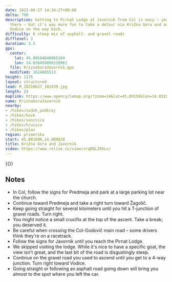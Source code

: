 ```yaml
---
date: 2021-06-27 14:34:27+00:00
delta: 790
description: Getting to Pirnat Lodge at Javornik from Col is easy – you can drive
  there – but it's way more fun to take a detour via Križna Gora and another one through
  Vodice on the way back.
difficulty: A steep mix of asphalt- and gravel roads
difflevel: 3
duration: 3.5
gpx:
  center:
    lat: 45.89584048065184
    lon: 14.038450890220961
  file: KriznaGoraJavornik.gpx
  modified: 1624805513
height: 1175
layout: structured
lead: M_20210627_102439.jpg
length: 24
maplink: https://www.opencyclemap.org/?zoom=14&lat=45.89159&lon=14.03283&layers=B0000
name: KriznaGoraJavornik
nearby:
- /hikes/svduh_podkraj
- /hikes/kovk
- /hikes/soncnica
- /hikes/hrusica
- /hikes/plaz
region: primorska
start: 45.881890,14.000828
title: Križna Gora and Javornik
video: https://www.relive.cc/view/vrqDQL28XLv/
---
```

{{<hike-details description="yes">}}

## Notes

* In Col, follow the signs for Predmeja and park at a large parking lot near the church.
* Continue toward Predmeja and take a right turn toward Žagolič.
* Keep going straight for several kilometers until you hit a T-junction of gravel roads. Turn right.
* You might notice a small crucifix at the top of the ascent. Take a break; you deserved it.
* Be careful when crossing the Col-Godovič main road – some drivers think they're on a racetrack.
* Follow the signs for Javornik until you reach the Pirnat Lodge.
* We skipped visiting the lodge. While it's nice to have a specific goal, the view isn't great, and the last bit of the road is disgustingly steep.
* Continue on the gravel road you used to ascend until you get to a 4-way junction. Turn right toward Vodice.
* Going straight or following an asphalt road going down will bring you almost to the spot where you left the car.
